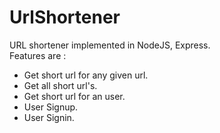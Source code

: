 # UrlShortener
URL shortener implemented in NodeJS, Express.
<br>
Features are :
- Get short url for any given url.
- Get all short url's. 
- Get short url for an user.
- User Signup.
- User Signin.
